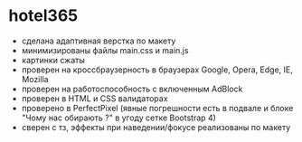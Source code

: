 # hotel365
- сделана адаптивная верстка по макету
- минимизированы файлы main.css и main.js
- картинки сжаты
- проверен на кроссбраузерность в браузерах Google, Opera, Edge, IE, Mozilla
- проверен на работоспособность с включенным AdBlock
- проверен в HTML и CSS валидаторах
- проверено в PerfectPixel (явные погрешности есть в подвале и блоке "Чому нас обирають ?" в угоду сетке Bootstrap 4)
- сверен с тз, эффекты при наведении/фокусе реализованы по макету
